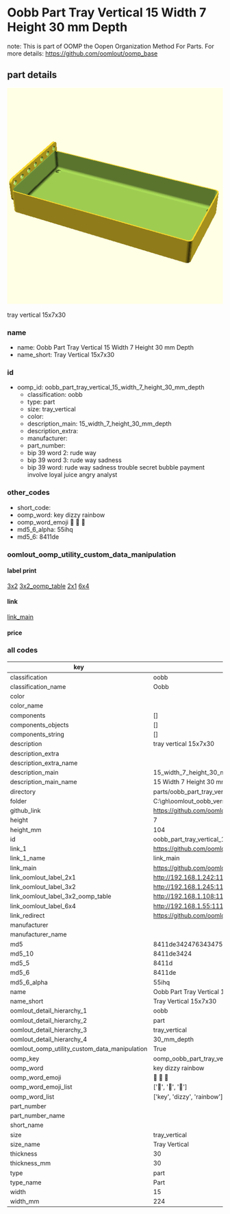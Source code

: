 # Oobb Part Tray Vertical 15 Width 7 Height 30 mm Depth  

note: This is part of OOMP the Oopen Organization Method For Parts. For more details: https://github.com/oomlout/oomp_base

##  part details
  

[![](3dpr.png)](3dpr.png)

tray vertical 15x7x30



### name
* name: Oobb Part Tray Vertical 15 Width 7 Height 30 mm Depth
* name_short: Tray Vertical 15x7x30 
### id
* oomp_id: oobb_part_tray_vertical_15_width_7_height_30_mm_depth
  * classification: oobb
  * type: part
  * size: tray_vertical
  * color: 
  * description_main: 15_width_7_height_30_mm_depth
  * description_extra: 
  * manufacturer: 
  * part_number: 
  * bip 39 word 2: rude way
  * bip 39 word 3: rude way sadness
  * bip 39 word: rude way sadness trouble secret bubble payment involve loyal juice angry analyst

### other_codes
* short_code: 
* oomp_word: key dizzy rainbow
* oomp_word_emoji :key: :dizzy: :rainbow:
* md5_6_alpha: 55ihq
* md5_6: 8411de






### oomlout_oomp_utility_custom_data_manipulation
#### label print
[3x2](http://192.168.1.245:1112/?label=oomp%2055ihq)
[3x2_oomp_table](http://192.168.1.108:1112/?label=oomp%2055ihq)
[2x1](http://192.168.1.242:1112/?label=oomp%2055ihq)
[6x4](http://192.168.1.55:1112/?label=oomp%2055ihq)    

#### link

[link_main](https://github.com/oomlout/oomlout_oobb_version_4_generated_parts/tree/main/navigation_oomp/oobb/part/tray_vertical/15_width_7_height_30_mm_depth/part)                              

#### price







### all codes 
| key | value |  
| --- | --- |  
| classification | oobb |  
| classification_name | Oobb |  
| color |  |  
| color_name |  |  
| components | [] |  
| components_objects | [] |  
| components_string | [] |  
| description | tray vertical 15x7x30 |  
| description_extra |  |  
| description_extra_name |  |  
| description_main | 15_width_7_height_30_mm_depth |  
| description_main_name | 15 Width 7 Height 30 mm Depth |  
| directory | parts/oobb_part_tray_vertical_15_width_7_height_30_mm_depth |  
| folder | C:\gh\oomlout_oobb_version_4_generated_parts\parts\oobb_part_tray_vertical_15_width_7_height_30_mm_depth |  
| github_link | https://github.com/oomlout/oomlout_oomp_part_src/tree/main/parts/oobb_part_tray_vertical_15_width_7_height_30_mm_depth |  
| height | 7 |  
| height_mm | 104 |  
| id | oobb_part_tray_vertical_15_width_7_height_30_mm_depth |  
| link_1 | https://github.com/oomlout/oomlout_oobb_version_4_generated_parts/tree/main/navigation_oomp/oobb/part/tray_vertical/15_width_7_height_30_mm_depth/part |  
| link_1_name | link_main |  
| link_main | https://github.com/oomlout/oomlout_oobb_version_4_generated_parts/tree/main/navigation_oomp/oobb/part/tray_vertical/15_width_7_height_30_mm_depth/part |  
| link_oomlout_label_2x1 | http://192.168.1.242:1112/?label=oomp%2055ihq |  
| link_oomlout_label_3x2 | http://192.168.1.245:1112/?label=oomp%2055ihq |  
| link_oomlout_label_3x2_oomp_table | http://192.168.1.108:1112/?label=oomp%2055ihq |  
| link_oomlout_label_6x4 | http://192.168.1.55:1112/?label=oomp%2055ihq |  
| link_redirect | https://github.com/oomlout/oomlout_oobb_version_4_generated_parts/tree/main/parts/oobb_tray_vertical_15_07_30 |  
| manufacturer |  |  
| manufacturer_name |  |  
| md5 | 8411de342476343475614e917bfe05e7 |  
| md5_10 | 8411de3424 |  
| md5_5 | 8411d |  
| md5_6 | 8411de |  
| md5_6_alpha | 55ihq |  
| name | Oobb Part Tray Vertical 15 Width 7 Height 30 mm Depth |  
| name_short | Tray Vertical 15x7x30  |  
| oomlout_detail_hierarchy_1 | oobb |  
| oomlout_detail_hierarchy_2 | part |  
| oomlout_detail_hierarchy_3 | tray_vertical |  
| oomlout_detail_hierarchy_4 | 30_mm_depth |  
| oomlout_oomp_utility_custom_data_manipulation | True |  
| oomp_key | oomp_oobb_part_tray_vertical_15_width_7_height_30_mm_depth |  
| oomp_word | key dizzy rainbow |  
| oomp_word_emoji | :key: :dizzy: :rainbow: |  
| oomp_word_emoji_list | [':key:', ':dizzy:', ':rainbow:'] |  
| oomp_word_list | ['key', 'dizzy', 'rainbow'] |  
| part_number |  |  
| part_number_name |  |  
| short_name |  |  
| size | tray_vertical |  
| size_name | Tray Vertical |  
| thickness | 30 |  
| thickness_mm | 30 |  
| type | part |  
| type_name | Part |  
| width | 15 |  
| width_mm | 224 |  
